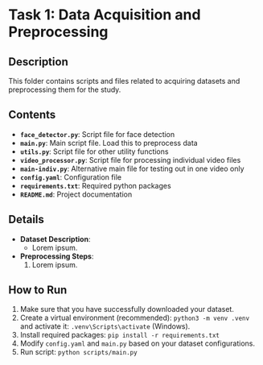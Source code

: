 # Task 1: Data Acquisition and Preprocessing

## Description

This folder contains scripts and files related to acquiring datasets and preprocessing them for the study.

## Contents

- **`face_detector.py`**: Script file for face detection
- **`main.py`**: Main script file. Load this to preprocess data
- **`utils.py`**: Script file for other utility functions
- **`video_processor.py`**: Script file for processing individual video files
- **`main-indiv.py`**: Alternative main file for testing out in one video only
- **`config.yaml`**: Configuration file
- **`requirements.txt`**: Required python packages
- **`README.md`**: Project documentation

## Details

- **Dataset Description**:
  - Lorem ipsum.
- **Preprocessing Steps**:
  1. Lorem ipsum.

## How to Run

1. Make sure that you have successfully downloaded your dataset.
2. Create a virtual environment (recommended): `python3 -m venv .venv` and activate it: `.venv\Scripts\activate` (Windows).
3. Install required packages: `pip install -r requirements.txt`
4. Modify `config.yaml` and `main.py` based on your dataset configurations.
5. Run script: `python scripts/main.py`
